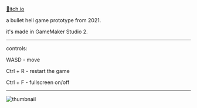 [📌itch.io](https://emretahtali.itch.io/screwdriver-bullet-hell-game)

a bullet hell game prototype from 2021.

it's made in GameMaker Studio 2.

---
controls:

WASD - move

Ctrl + R - restart the game

Ctrl + F - fullscreen on/off

---
![thumbnail](https://github.com/user-attachments/assets/71f733a7-7804-431b-93df-d996c4ef99b1)
